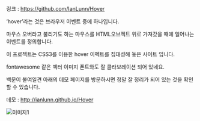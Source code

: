 링크 : https://github.com/IanLunn/Hover

‘hover’라는 것은 브라우저 이벤트 중에 하나입니다.

마우스 오버라고 불리기도 하는 마우스를 HTML오브젝트 위로 가져갔을 때에 일어나는 이벤트를 정의합니다.

이 프로젝트는 CSS3를 이용한 hover 이펙트를 집대성해 놓은 사이트 입니다.

fontawesome 같은 벡터 이미지 폰트와도 잘 콜라보레이션 되어 있네요.

백문이 불여일견 아래의 데모 페이지를 방문하시면 정말 잘 정리가 되어 있는 것을 확인할 수 있습니다.

데모 : http://ianlunn.github.io/Hover

![이미지1](../master/img/001-09.png)
